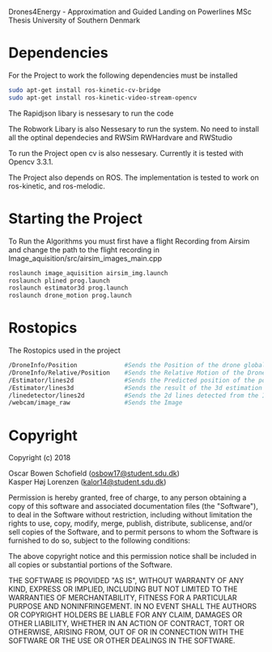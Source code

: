 Drones4Energy - Approximation and Guided Landing on Powerlines MSc Thesis
University of Southern Denmark

# Dependencies
For the Project to work the following dependencies must be installed
```bash
sudo apt-get install ros-kinetic-cv-bridge
sudo apt-get install ros-kinetic-video-stream-opencv
```
The Rapidjson libary is nessesary to run the code

The Robwork Libary is also Nessesary to run the system. No need to install all the optinal dependecies and RWSim RWHardvare and RWStudio

To run the Project open cv is also nessesary. Currently it is tested with Opencv 3.3.1.

The Project also depends on ROS. The implementation is tested to work on ros-kinetic, and ros-melodic.

# Starting the Project

To Run the Algorithms you must first have a flight Recording from Airsim and change the path to the flight recording in Image_aquisition/src/airsim_images_main.cpp

```bash
roslaunch image_aquisition airsim_img.launch
roslaunch plined prog.launch
roslaunch estimator3d prog.launch
roslaunch drone_motion prog.launch
```
# Rostopics
The Rostopics used in the project 

```bash
/DroneInfo/Position             #Sends the Position of the drone global
/DroneInfo/Relative/Position    #Sends the Relative Motion of the Drone camera since last image
/Estimator/lines2d              #Sends the Predicted position of the powerline in next image
/Estimator/lines3d              #Sends the result of the 3d estimation of powerlines for good estimates
/linedetector/lines2d           #Sends the 2d lines detected from the Image (Must be matached with id from estimater)
/webcam/image_raw               #Sends the Image
```

# Copyright

Copyright (c) 2018


Oscar Bowen Schofield (osbow17@student.sdu.dk) \
Kasper Høj Lorenzen  (kalor14@student.sdu.dk)

Permission is hereby granted, free of charge, to any person obtaining a copy
of this software and associated documentation files (the "Software"), to deal
in the Software without restriction, including without limitation the rights
to use, copy, modify, merge, publish, distribute, sublicense, and/or sell
copies of the Software, and to permit persons to whom the Software is
furnished to do so, subject to the following conditions:

The above copyright notice and this permission notice shall be included in all
copies or substantial portions of the Software.

THE SOFTWARE IS PROVIDED "AS IS", WITHOUT WARRANTY OF ANY KIND, EXPRESS OR
IMPLIED, INCLUDING BUT NOT LIMITED TO THE WARRANTIES OF MERCHANTABILITY,
FITNESS FOR A PARTICULAR PURPOSE AND NONINFRINGEMENT. IN NO EVENT SHALL THE
AUTHORS OR COPYRIGHT HOLDERS BE LIABLE FOR ANY CLAIM, DAMAGES OR OTHER
LIABILITY, WHETHER IN AN ACTION OF CONTRACT, TORT OR OTHERWISE, ARISING FROM,
OUT OF OR IN CONNECTION WITH THE SOFTWARE OR THE USE OR OTHER DEALINGS IN THE
SOFTWARE.

